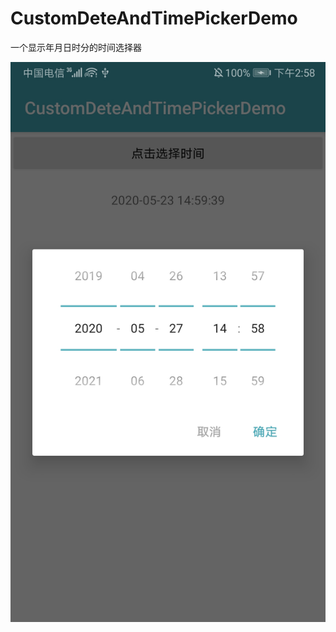# CustomDeteAndTimePickerDemo
一个显示年月日时分的时间选择器

![image](https://github.com/jiaotangSir/CustomDeteAndTimePickerDemo/blob/master/app/src/main/res/drawable/pic1.jpg)
